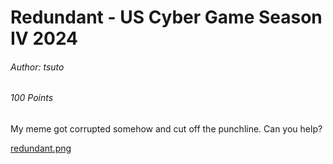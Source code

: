 # Redundant - US Cyber Game Season IV 2024

###### Author: tsuto

###### 100 Points

My meme got corrupted somehow and cut off the punchline.
Can you help?

[redundant.png](https://ctfd.uscybergames.com/files/4ffaad6d228a1cf8642910e3648dbd0d/redundant.png?token=eyJ1c2VyX2lkIjoyMjIzLCJ0ZWFtX2lkIjpudWxsLCJmaWxlX2lkIjoyODV9.Zl8e2Q.fEDCmLRQputzM5hqhoxNS4_csS0)
